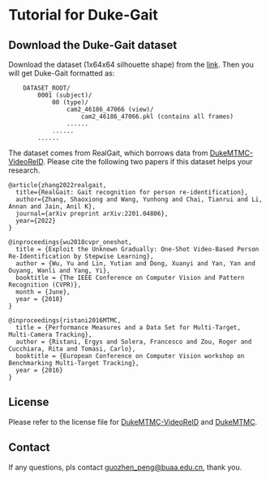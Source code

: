# Tutorial for Duke-Gait
## Download the Duke-Gait dataset
Download the dataset (1x64x64 silhouette shape) from the [link](https://pan.baidu.com/s/1p5b6R_Q3cKqKtgwCv3-i7g?pwd=3yth).
Then you will get Duke-Gait formatted as:
```
    DATASET_ROOT/
        0001 (subject)/
            00 (type)/
                cam2_46186_47066 (view)/
                    cam2_46186_47066.pkl (contains all frames)
                ......
            ......
        ......
```
The dataset comes from RealGait, which borrows data from [DukeMTMC-VideoReID](https://github.com/Yu-Wu/DukeMTMC-VideoReID?tab=readme-ov-file).
Please cite the following two papers if this dataset helps your research.
```
@article{zhang2022realgait,
  title={RealGait: Gait recognition for person re-identification},
  author={Zhang, Shaoxiong and Wang, Yunhong and Chai, Tianrui and Li, Annan and Jain, Anil K},
  journal={arXiv preprint arXiv:2201.04806},
  year={2022}
}

@inproceedings{wu2018cvpr_oneshot,
  title = {Exploit the Unknown Gradually: One-Shot Video-Based Person Re-Identification by Stepwise Learning},
  author = {Wu, Yu and Lin, Yutian and Dong, Xuanyi and Yan, Yan and Ouyang, Wanli and Yang, Yi},
  booktitle = {The IEEE Conference on Computer Vision and Pattern Recognition (CVPR)},
  month = {June},
  year = {2018}
}

@inproceedings{ristani2016MTMC,
  title = {Performance Measures and a Data Set for Multi-Target, Multi-Camera Tracking},
  author = {Ristani, Ergys and Solera, Francesco and Zou, Roger and Cucchiara, Rita and Tomasi, Carlo},
  booktitle = {European Conference on Computer Vision workshop on Benchmarking Multi-Target Tracking},
  year = {2016}
}
```
## License
Please refer to the license file for [DukeMTMC-VideoReID](https://github.com/Yu-Wu/DukeMTMC-VideoReID/blob/master/LICENSES/LICENSE_DukeMTMC-VideoReID.txt) and [DukeMTMC](https://github.com/Yu-Wu/DukeMTMC-VideoReID/blob/master/LICENSES/LICENSE_DukeMTMC.txt).
## Contact
If any questions, pls contact guozhen_peng@buaa.edu.cn, thank you.
